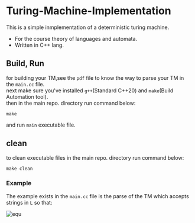 # Turing-Machine-Implementation

This is a simple inmplementation of a deterministic turing machine.

+ For the course theory of languages and automata.
+ Written in C++ lang.

## Build, Run

for building your TM,see the `pdf` file to know the way to parse your TM in the `main.cc` file.<br>
next make sure you've installed `g++`(Standard C++20) and `make`(Build Automation tool).<br>
then in the main repo. directory run command below:<br>
```
make
```
and run `main` executable file.

## clean

to clean executable files in the main repo. directory run command below:<br>
```
make clean
```

### Example

The example exists in the `main.cc` file is the parse of the TM which accepts strings in `L` so that:

<img src="https://latex.codecogs.com/svg.latex?L&space;=&space;\{w&space;|&space;w&space;\in{0^{n}1^{n}},&space;n&space;\ge{0}\}" title="equ" />
